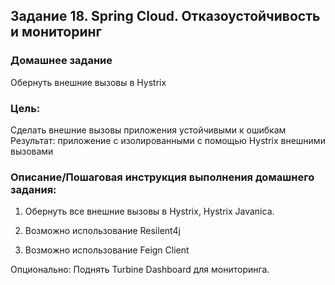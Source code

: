 ## Задание 18. Spring Cloud. Отказоустойчивость и мониторинг

### Домашнее задание
Обернуть внешние вызовы в Hystrix

### Цель:
Сделать внешние вызовы приложения устойчивыми к ошибкам
Результат: приложение с изолированными с помощью Hystrix внешними вызовами

### Описание/Пошаговая инструкция выполнения домашнего задания:

1. Обернуть все внешние вызовы в Hystrix, Hystrix Javanica.

2. Возможно использование Resilent4j

3. Возможно использование Feign Client

Опционально: Поднять Turbine Dashboard для мониторинга.